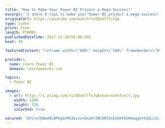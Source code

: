 ```yaml
---
title: "How to Make Your Power BI Project a Mega-Success!"
excerpt: "I share 6 tips to make your Power BI project a mega-success! 1. Instead of Forgiveness... 2. Old vs. New 3. Bite-Sized 4. Small step for Power BI, giant step for... 5. No Lipstick on a Pig 6. Shining Beacon ----------------------------------------------------- FREE Power BI Step-by-Step Tutorial http://www.learnpowerbi.com/bonus"
originalUrl: https://youtube.com/watch?v=ODvUlTfx7qA
type: video
price: Free
length: PT6M8S
publishedDateTime: 2017-11-20T05:08:59Z
heat: 50

featuredContent: "<iframe width=\"800\" height=\"500\" frameborder=\"0\" src=\"https://www.youtube.com/embed/ODvUlTfx7qA\" allow=\"accelerometer; autoplay; encrypted-media; gyroscope; picture-in-picture\" allowfullscreen></iframe>"

provider:
  name: Learn Power BI
  domain: learnpowerbi.com

topics:
  - Power BI

images:
  - url: https://i.ytimg.com/vi/ODvUlTfx7qA/maxresdefault.jpg
    width: 1280
    height: 720
    isCached: true

secured: "OYc+elEWm49LBPKg0vMh16zvu+GnzHr2BCKR59cEkHXF6GH4wqgU+Vq5LL5rrgZg1S3y7jDABWhMlImDRBJ5r8FgWBEHdYhMD2Kmf7c7ehx7WmDbZa+VB46Sa+8qibKXsinLRh9okObJEAoy6yyHnF1I5r0UoQCeXmVIPlNfB1YHGGX3L0KDwksnULJKpDx0RjIEEu22toztSmofC7yBr+T6bWgrBCoYnyywcgD/3B4rw31+DELcN8jsb8/U0xHR0tT8H7Cujgp8yGJzItw4XP+MSqKB2lc2viZHMI84H9tNEAmhYaIxyufbT12BkpGa+qtsY02JIeTQWic7rTKaW1oVHaejUjafUwW55lOM6LSFjxi0sFaieNym94sqWuh6/9aBqfreauAEzSP1iSYf2DEadHSFk0+jZ+qGs/vT9/E=;S3N+kKRs6Q1H1ZvkslyrkA=="
---
```


